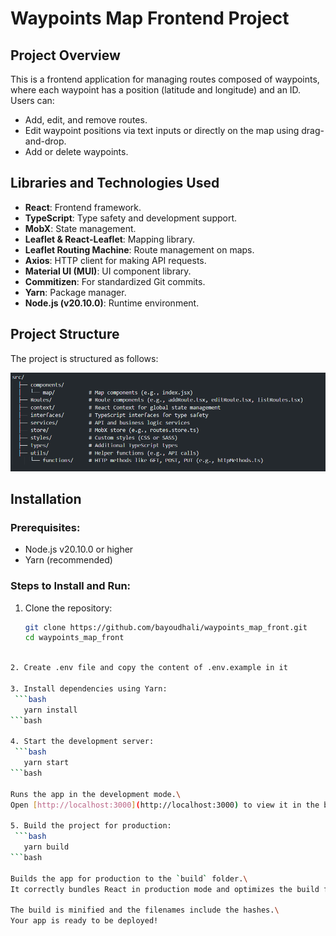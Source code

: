 # Waypoints Map Frontend Project

## Project Overview
This is a frontend application for managing routes composed of waypoints, where each waypoint has a position (latitude and longitude) and an ID. Users can:
- Add, edit, and remove routes.
- Edit waypoint positions via text inputs or directly on the map using drag-and-drop.
- Add or delete waypoints.

## Libraries and Technologies Used
- **React**: Frontend framework.
- **TypeScript**: Type safety and development support.
- **MobX**: State management.
- **Leaflet & React-Leaflet**: Mapping library.
- **Leaflet Routing Machine**: Route management on maps.
- **Axios**: HTTP client for making API requests.
- **Material UI (MUI)**: UI component library.
- **Commitizen**: For standardized Git commits.
- **Yarn**: Package manager.
- **Node.js (v20.10.0)**: Runtime environment.

## Project Structure
The project is structured as follows:

![alt text](image.png)

## Installation
### Prerequisites:
- Node.js v20.10.0 or higher
- Yarn (recommended)

### Steps to Install and Run:
1. Clone the repository:
   ```bash
   git clone https://github.com/bayoudhali/waypoints_map_front.git
   cd waypoints_map_front
 ```bash

2. Create .env file and copy the content of .env.example in it 

3. Install dependencies using Yarn:
  ```bash
    yarn install
 ```bash

4. Start the development server:
  ```bash
    yarn start
 ```bash

Runs the app in the development mode.\
Open [http://localhost:3000](http://localhost:3000) to view it in the browser.

5. Build the project for production:
  ```bash
    yarn build
 ```bash
 
Builds the app for production to the `build` folder.\
It correctly bundles React in production mode and optimizes the build for the best performance.

The build is minified and the filenames include the hashes.\
Your app is ready to be deployed!
